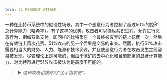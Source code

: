 ```yaml
---
term: 51 PERCENT ATTACK
---
```


一种在比特币系统中的假设性场景，其中一个恶意行为者控制了超过50%的挖矿总计算能力（哈希率）。有了这样的优势，攻击者可以操纵共识过程，允许进行恶意行为，例如双重支付，即同样的比特币在一个最终被废弃的链上花费一次，然后在有效链上再次花费。51%攻击的另一个后果是交易的审查。然而，执行51%攻击需要相当大的财务、人力、能源和技术资源，并且使恶意行为者在攻击发生之前容易被发现。尽管理论上是可能的，但由于挖矿的去中心化和目前部署的显著计算能力，对比特币进行51%攻击被认为是高度不可能的。

> ► *这种攻击也被称为“金手指攻击”。*